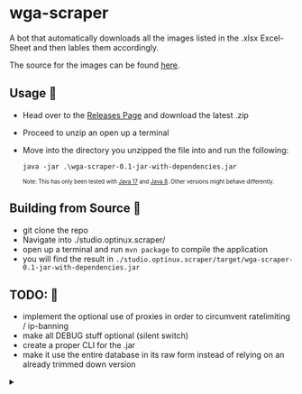 # wga-scraper

A bot that automatically downloads all the images listed in the .xlsx Excel-Sheet and then lables them accordingly.

The source for the images can be found [here](https://www.wga.hu/).

## Usage 📲

- Head over to the [Releases Page](https://github.com/Optinux/wga-scraper/releases) and download the latest .zip
- Proceed to unzip an open up a terminal
- Move into the directory you unzipped the file into and run the following:

  `java -jar .\wga-scraper-0.1-jar-with-dependencies.jar`

  <sup><sup> Note: This has only been tested with [Java 17](https://adoptium.net/) and [Java 8](https://developer.ibm.com/languages/java/semeru-runtimes/downloads). Other versions might behave differently. <sup><sup>

## Building from Source 🧱

- git clone the repo
- Navigate into ./studio.optinux.scraper/
- open up a terminal and run `mvn package` to compile the application
- you will find the result in `./studio.optinux.scraper/target/wga-scraper-0.1-jar-with-dependencies.jar`

## TODO: 📝

- implement the optional use of proxies in order to circumvent ratelimiting / ip-banning
- make all DEBUG stuff optional (silent switch)
- create a proper CLI for the .jar
- make it use the entire database in its raw form instead of relying on an already trimmed down version

 <details>
    <summary>      
</summary>this somehow took ~8h to do due to me having to pretty much learn 80% of this from scratch lol
 </details>
